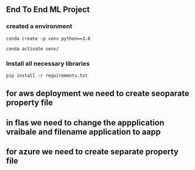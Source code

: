 ## End To End ML Project

### created a environment
```
conda create -p venv python==3.8

conda activate venv/
```
### Install all necessary libraries
```
pip install -r requirements.txt
```
## for aws deployment we need to create seoparate property file
## in flas we need to change the appplication vraibale and filename application to aapp
## for azure we need to create separate property file